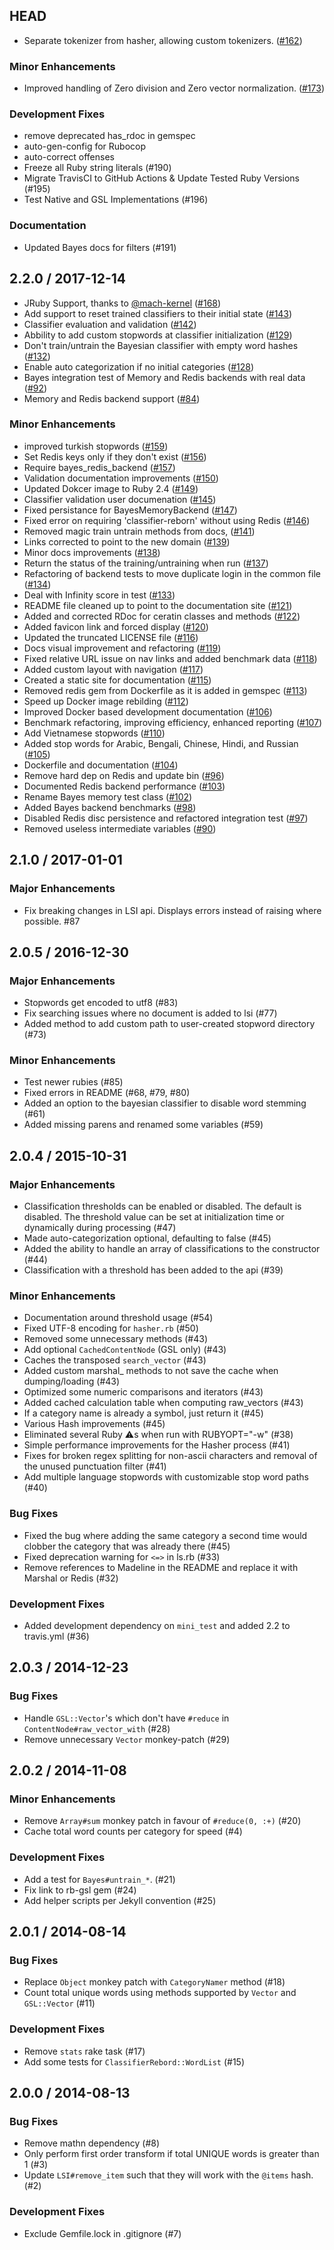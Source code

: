 ## HEAD

  * Separate tokenizer from hasher, allowing custom tokenizers. ([#162](https://github.com/jekyll/classifier-reborn/pull/162))

### Minor Enhancements

  * Improved handling of Zero division and Zero vector normalization. ([#173](https://github.com/jekyll/classifier-reborn/pull/173))

### Development Fixes

  * remove deprecated has_rdoc in gemspec
  * auto-gen-config for Rubocop
  * auto-correct offenses
  * Freeze all Ruby string literals (#190)
  * Migrate TravisCI to GitHub Actions &amp; Update Tested Ruby Versions (#195)
  * Test Native and GSL Implementations (#196)

### Documentation

  * Updated Bayes docs for filters (#191)

## 2.2.0 / 2017-12-14

  * JRuby Support, thanks to [@mach-kernel](https://github.com/mach-kernel) ([#168](https://github.com/jekyll/classifier-reborn/pull/168))
  * Add support to reset trained classifiers to their initial state ([#143](https://github.com/jekyll/classifier-reborn/pull/143))
  * Classifier evaluation and validation ([#142](https://github.com/jekyll/classifier-reborn/pull/142))
  * Abbility to add custom stopwords at classifier initialization ([#129](https://github.com/jekyll/classifier-reborn/pull/129))
  * Don't train/untrain the Bayesian classifier with empty word hashes ([#132](https://github.com/jekyll/classifier-reborn/pull/132))
  * Enable auto categorization if no initial categories ([#128](https://github.com/jekyll/classifier-reborn/pull/128))
  * Bayes integration test of Memory and Redis backends with real data ([#92](https://github.com/jekyll/classifier-reborn/pull/92))
  * Memory and Redis backend support ([#84](https://github.com/jekyll/classifier-reborn/pull/84))

### Minor Enhancements

  * improved turkish stopwords ([#159](https://github.com/jekyll/classifier-reborn/pull/159))
  * Set Redis keys only if they don't exist ([#156](https://github.com/jekyll/classifier-reborn/pull/156))
  * Require bayes_redis_backend ([#157](https://github.com/jekyll/classifier-reborn/pull/157))
  * Validation documentation improvements ([#150](https://github.com/jekyll/classifier-reborn/pull/150))
  * Updated Dokcer image to Ruby 2.4 ([#149](https://github.com/jekyll/classifier-reborn/pull/149))
  * Classifier validation user documenation ([#145](https://github.com/jekyll/classifier-reborn/pull/145))
  * Fixed persistance for BayesMemoryBackend ([#147](https://github.com/jekyll/classifier-reborn/pull/147))
  * Fixed error on requiring 'classifier-reborn' without using Redis ([#146](https://github.com/jekyll/classifier-reborn/pull/146))
  * Removed magic train untrain methods from docs, ([#141](https://github.com/jekyll/classifier-reborn/pull/141))
  * Links corrected to point to the new domain ([#139](https://github.com/jekyll/classifier-reborn/pull/139))
  * Minor docs improvements ([#138](https://github.com/jekyll/classifier-reborn/pull/138))
  * Return the status of the training/untraining when run ([#137](https://github.com/jekyll/classifier-reborn/pull/137))
  * Refactoring of backend tests to move duplicate login in the common file ([#134](https://github.com/jekyll/classifier-reborn/pull/134))
  * Deal with Infinity score in test ([#133](https://github.com/jekyll/classifier-reborn/pull/133))
  * README file cleaned up to point to the documentation site ([#121](https://github.com/jekyll/classifier-reborn/pull/121))
  * Added and corrected RDoc for ceratin classes and methods ([#122](https://github.com/jekyll/classifier-reborn/pull/122))
  * Added favicon link and forced display ([#120](https://github.com/jekyll/classifier-reborn/pull/120))
  * Updated the truncated LICENSE file ([#116](https://github.com/jekyll/classifier-reborn/pull/116))
  * Docs visual improvement and refactoring ([#119](https://github.com/jekyll/classifier-reborn/pull/119))
  * Fixed relative URL issue on nav links and added benchmark data ([#118](https://github.com/jekyll/classifier-reborn/pull/118))
  * Added custom layout with navigation ([#117](https://github.com/jekyll/classifier-reborn/pull/117))
  * Created a static site for documentation ([#115](https://github.com/jekyll/classifier-reborn/pull/115))
  * Removed redis gem from Dockerfile as it is added in gemspec ([#113](https://github.com/jekyll/classifier-reborn/pull/113))
  * Speed up Docker image rebilding ([#112](https://github.com/jekyll/classifier-reborn/pull/112))
  * Improved Docker based development documentation ([#106](https://github.com/jekyll/classifier-reborn/pull/106))
  * Benchmark refactoring, improving efficiency, enhanced reporting ([#107](https://github.com/jekyll/classifier-reborn/pull/107))
  * Add Vietnamese stopwords ([#110](https://github.com/jekyll/classifier-reborn/pull/110))
  * Added stop words for Arabic, Bengali, Chinese, Hindi, and Russian ([#105](https://github.com/jekyll/classifier-reborn/pull/105))
  * Dockerfile and documentation ([#104](https://github.com/jekyll/classifier-reborn/pull/104))
  * Remove hard dep on Redis and update bin ([#96](https://github.com/jekyll/classifier-reborn/pull/96))
  * Documented Redis backend performance ([#103](https://github.com/jekyll/classifier-reborn/pull/103))
  * Rename Bayes memory test class ([#102](https://github.com/jekyll/classifier-reborn/pull/102))
  * Added Bayes backend benchmarks ([#98](https://github.com/jekyll/classifier-reborn/pull/98))
  * Disabled Redis disc persistence and refactored integration test ([#97](https://github.com/jekyll/classifier-reborn/pull/97))
  * Removed useless intermediate variables ([#90](https://github.com/jekyll/classifier-reborn/pull/90))

## 2.1.0 / 2017-01-01

### Major Enhancements

  * Fix breaking changes in LSI api. Displays errors instead of raising where possible. #87

## 2.0.5 / 2016-12-30

### Major Enhancements

  * Stopwords get encoded to utf8 (#83)
  * Fix searching issues where no document is added to lsi (#77)
  * Added method to add custom path to user-created stopword directory (#73)

### Minor Enhancements

  * Test newer rubies (#85)
  * Fixed errors in README (#68, #79, #80)
  * Added an option to the bayesian classifier to disable word stemming (#61)
  * Added missing parens and renamed some variables (#59)

## 2.0.4 / 2015-10-31

### Major Enhancements

  * Classification thresholds can be enabled or disabled. The default is disabled. The threshold value can be set at initialization time or dynamically during processing (#47)
  * Made auto-categorization optional, defaulting to false (#45)
  * Added the ability to handle an array of classifications to the constructor (#44)
  * Classification with a threshold has been added to the api (#39)

### Minor Enhancements

  * Documentation around threshold usage (#54)
  * Fixed UTF-8 encoding for `hasher.rb` (#50)
  * Removed some unnecessary methods (#43)
  * Add optional `CachedContentNode` (GSL only) (#43)
  * Caches the transposed `search_vector` (#43)
  * Added custom marshal_ methods to not save the cache when dumping/loading (#43)
  * Optimized some numeric comparisons and iterators (#43)
  * Added cached calculation table when computing raw_vectors (#43)
  * If a category name is already a symbol, just return it (#45)
  * Various Hash improvements (#45)
  * Eliminated several Ruby :warning:s when run with RUBYOPT="-w" (#38)
  * Simple performance improvements for the Hasher process (#41)
  * Fixes for broken regex splitting for non-ascii characters and removal of the unused punctuation filter (#41)
  * Add multiple language stopwords with customizable stop word paths (#40)

### Bug Fixes

  * Fixed the bug where adding the same category a second time would clobber the category that was already there (#45)
  * Fixed deprecation warning for `<=>` in ls.rb (#33)
  * Remove references to Madeline in the README and replace it with Marshal or Redis (#32)

### Development Fixes

  * Added development dependency on `mini_test` and added 2.2 to travis.yml (#36)

## 2.0.3 / 2014-12-23

### Bug Fixes

  * Handle `GSL::Vector`'s which don't have `#reduce` in `ContentNode#raw_vector_with` (#28)
  * Remove unnecessary `Vector` monkey-patch (#29)

## 2.0.2 / 2014-11-08

### Minor Enhancements

  * Remove `Array#sum` monkey patch in favour of `#reduce(0, :+)` (#20)
  * Cache total word counts per category for speed (#4)

### Development Fixes

  * Add a test for `Bayes#untrain_*`. (#21)
  * Fix link to rb-gsl gem (#24)
  * Add helper scripts per Jekyll convention (#25)

## 2.0.1 / 2014-08-14

### Bug Fixes

  * Replace `Object` monkey patch with `CategoryNamer` method (#18)
  * Count total unique words using methods supported by `Vector` and `GSL::Vector` (#11)

### Development Fixes

  * Remove `stats` rake task (#17)
  * Add some tests for `ClassifierRebord::WordList` (#15)

## 2.0.0 / 2014-08-13

### Bug Fixes

  * Remove mathn dependency (#8)
  * Only perform first order transform if total UNIQUE words is greater than 1 (#3)
  * Update `LSI#remove_item` such that they will work with the `@items` hash. (#2)

### Development Fixes

  * Exclude Gemfile.lock in .gitignore (#7)
